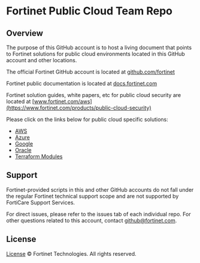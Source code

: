 # Fortinet Public Cloud Team Repo

## Overview

The purpose of this GitHub account is to host a living document that points to Fortinet solutions for public cloud environments located in this GitHub account and other locations.

The official Fortinet GitHub account is located at [github.com/fortinet](https://github.com/fortinet)

Fortinet public documentation is located at [docs.fortinet.com](https://docs.fortinet.com)

Fortinet solution guides, white papers, etc for public cloud security are located at [www.fortinet.com/aws](https://www.fortinet.com/products/public-cloud-security)

Please click on the links below for public cloud specific solutions:
- [AWS](./AWS/README.md)
- [Azure](./Azure/README.md)
- [Google](./Google/README.md)
- [Oracle](./Oracle/README.md)
- [Terraform Modules](https://github.com/40netse/terraform-modules/blob/main/README.md) 
  
## Support

Fortinet-provided scripts in this and other GitHub accounts do not fall under the regular Fortinet technical support scope and are not supported by FortiCare Support Services.

For direct issues, please refer to the issues tab of each individual repo.
For other questions related to this account, contact [github@fortinet.com](mailto:github@fortinet.com).

## License

[License](./LICENSE) © Fortinet Technologies. All rights reserved.
